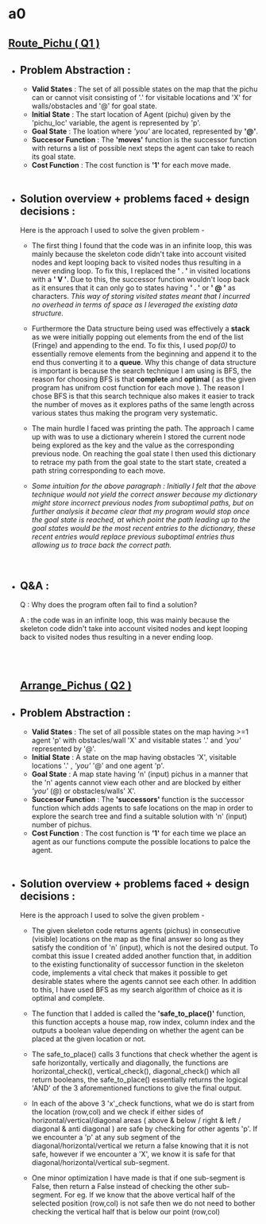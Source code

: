# a0
## <ins>__Route_Pichu ( Q1 )__

* ## __Problem Abstraction__ :
    * __Valid States__ : The set of all possible states on the map that the pichu can or cannot visit consisting of '.' for visitable locations and 'X' for walls/obstacles and '@' for goal state.
    * __Initial State__ : The start location of Agent (pichu) given by the 'pichu_loc' variable, the agent is represented by 'p'.
    * __Goal State__ : The loation where _'you'_ are located, represented by __'@'__.
    * __Succesor Function__ : The __'moves'__ function is the successor function with returns a list of possible next steps the agent can take to reach its goal state.
    * __Cost Function__ : The cost function is __'1'__ for each move made.  

    <br />

* ## __Solution overview + problems faced + design decisions__ : 

    Here is the approach I used to solve the given problem - 

    * The first thing I found that the code was in an infinite loop, this was mainly because the skeleton code didn't take into account visited nodes and kept looping back to visited nodes thus resulting in a never ending loop. To fix this, I replaced the __' . '__ in visited locations with a __' V '__. Due to this, the successor function wouldn't loop back as it ensures that it can only go to states having __' . '__ or __' @ '__ as characters. _This way of storing visited states meant that I incurred no overhead in terms of space as I leveraged the existing data structure._
    
    * Furthermore the Data structure being used was effectively a **stack** as we were initially popping out elements from the end of the list (Fringe) and appending to the end. To fix this, I used *pop(0)* to essentially remove elements from the beginning and append it to the end thus converting it to a **queue**.
    Why this change of data structure is important is because the search technique I am using is BFS, the reason for choosing BFS is that **complete** and **optimal** ( as the given program has unifrom cost function for each move ). The reason I chose BFS is that this search technique also makes it easier to track the number of moves as it explores paths of the same length across various states thus making the program very systematic. 

    * The main hurdle I faced was printing the path. The approach I came up with was to use a dictionary wherein I stored the current node being explored as the key and the value as the corresponding previous node. On reaching the goal state I then used this dictionary to retrace my path from the goal state to the start state, created a path string corresponding to each move. 

    * _Some intuition for the above paragraph : Initially I felt that the above technique would not yield the correct answer because my dictionary might store incorrect previous nodes from suboptimal paths, but on further analysis it became clear that my program would stop once the goal state is reached, at which point the path leading up to the goal states would be the most recent entries to the dictionary, these recent entries would replace previous suboptimal entries thus allowing us to trace back the correct path._  
    
    <br />
* ## __Q&A__ :
    Q : Why does the program often fail to find a solution? 

    A : the code was in an infinite loop, this was mainly because the skeleton code didn't take into account visited nodes and kept looping back to visited nodes thus resulting in a never ending loop.

    <br />
    <br />

    ## <ins> __Arrange_Pichus ( Q2 )__

* ## __Problem Abstraction__ :
    * __Valid States__ : The set of all possible states on the map having >=1 agent 'p' with obstacles/wall 'X' and visitable states '.' and _'you'_ represented by '@'.  
    * __Initial State__ : A state on the map having obstacles 'X', visitable locations '.' , _'you'_ '@' and one agent 'p'.
    * __Goal State__ : A map state having 'n' (input) pichus in a manner that the 'n' agents cannot view each other and are blocked by either _'you'_ (@) or obstacles/walls' X'.
    * __Succesor Function__ : The __'successors'__ function is the successor function which adds agents to safe locations on the map in order to explore the search tree and find a suitable solution with 'n' (input) number of pichus.
     * __Cost Function__ : The cost function is __'1'__ for each time we place an agent as our functions compute the possible locations to palce the agent.


    <br />

* ## __Solution overview + problems faced + design decisions__ : 

    Here is the approach I used to solve the given problem - 

    * The given skeleton code returns agents (pichus) in consecutive (visible) locations on the map as the final answer so long as they satisfy the condition of 'n' (input), which is not the desired output. To combat this issue I created added another function that, in addition to the existing functionality of successor function in the skeleton code, implements a vital check that makes it possible to get desirable states where the agents cannot see each other. In addition to this, I have used BFS as my search algorithm of choice as it is optimal and complete.

    * The function that I added is called the **'safe_to_place()'** function, this function accepts a house map, row index, column index and the outputs a boolean value depending on whether the agent can be placed at the given location or not.

    * The safe_to_place() calls 3 functions that check whether the agent is safe horizontally, vertically and diagonally, the functions are horizontal_check(), vertical_check(), diagonal_check() which all return booleans, the safe_to_place() essentially returns the logical 'AND' of the 3 aforementioned functions to give the final output.  

    * In each of the above 3 'x'_check functions, what we do is start from the location (row,col) and we check if either sides of horizontal/vertical/diagonal areas ( above & below / right & left / diagonal & anti diagonal ) are safe by checking for other agents 'p'. If we encounter a 'p' at any sub segment of the diagonal/horizontal/vertical we return a false knowing that it is not safe, however if we encounter a 'X', we know it is safe for that diagonal/horizontal/vertical sub-segment. 

    * One minor optimization I have made is that if one sub-segment is False, then return a False instead of checking the other sub-segment. For eg. If we know that the above vertical half of the selected position (row,col) is not safe then we do not need to bother checking the vertical half that is below our point (row,col) 
